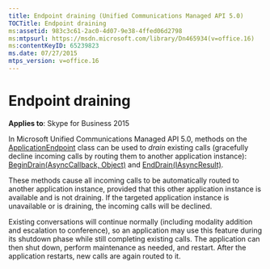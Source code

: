 ```yaml
---
title: Endpoint draining (Unified Communications Managed API 5.0)
TOCTitle: Endpoint draining
ms:assetid: 983c3c61-2ac0-4d07-9e38-4ffed06d2798
ms:mtpsurl: https://msdn.microsoft.com/library/Dn465934(v=office.16)
ms:contentKeyID: 65239823
ms.date: 07/27/2015
mtps_version: v=office.16
---
```


# Endpoint draining

**Applies to**: Skype for Business 2015

In Microsoft Unified Communications Managed API 5.0, methods on the [ApplicationEndpoint](/dotnet/api/microsoft.rtc.collaboration.applicationendpoint?view=ucma-api) class can be used to *drain* existing calls (gracefully decline incoming calls by routing them to another application instance): [BeginDrain(AsyncCallback, Object)](/dotnet/api/microsoft.rtc.collaboration.applicationendpoint.begindrain?view=ucma-api) and [EndDrain(IAsyncResult)](https://msdn.microsoft.com/library/hh383086\(v=office.16\)). 

These methods cause all incoming calls to be automatically routed to another application instance, provided that this other application instance is available and is not draining. If the targeted application instance is unavailable or is draining, the incoming calls will be declined.

Existing conversations will continue normally (including modality addition and escalation to conference), so an application may use this feature during its shutdown phase while still completing existing calls. The application can then shut down, perform maintenance as needed, and restart. After the application restarts, new calls are again routed to it.

